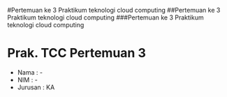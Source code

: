 #Pertemuan ke 3 Praktikum teknologi cloud computing
##Pertemuan ke 3 Praktikum teknologi cloud computing
###Pertemuan ke 3 Praktikum teknologi cloud computing

<h1>Prak. TCC Pertemuan 3</h1>
<ul>
	<li> Nama 	: -</li>
	<li> NIM 	: -</li>
	<li> Jurusan 	: KA </li>
</ul>
